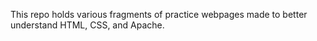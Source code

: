 This repo holds various fragments of practice webpages made to better understand HTML, CSS, and Apache.
